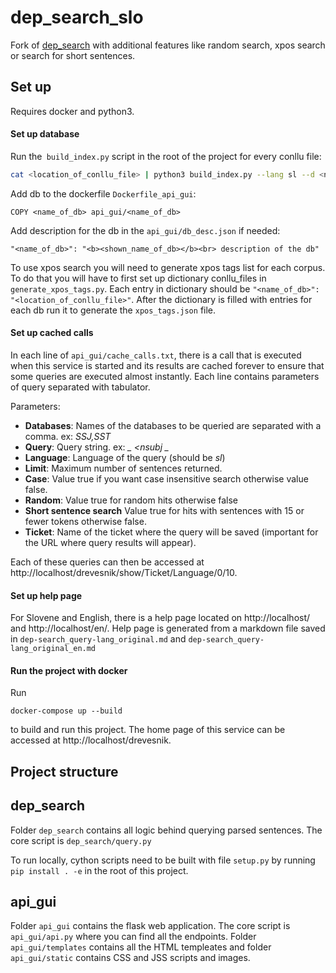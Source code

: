 # dep_search_slo

Fork of [dep_search](https://github.com/TurkuNLP/dep_search) with additional features like random search, xpos search or search for short sentences.

## Set up

Requires docker and python3.

#### Set up database

Run the` build_index.py` script in the root of the project for every conllu file:

```sh
cat <location_of_conllu_file> | python3 build_index.py --lang sl --d <name_of_db>
```

Add db to the dockerfile `Dockerfile_api_gui`:

```
COPY <name_of_db> api_gui/<name_of_db>
```

Add description for the db in the `api_gui/db_desc.json` if needed:

```
"<name_of_db>": "<b><shown_name_of_db></b><br> description of the db"
```

To use xpos search you will need to generate xpos tags list for each corpus.
To do that you will have to first set up dictionary conllu_files in `generate_xpos_tags.py`.
Each entry in dictionary should be `"<name_of_db>": "<location_of_conllu_file>"`. After the dictionary
is filled with entries for each db run it to generate the `xpos_tags.json` file.

#### Set up cached calls

In each line of `api_gui/cache_calls.txt`, there is a call that is executed when this service is started and its results are
cached forever to ensure that some queries are executed almost instantly. Each line contains parameters of query separated with
tabulator.

Parameters:

* **Databases**: Names of the databases to be queried are separated with a comma. ex: *SSJ,SST*
* **Query**: Query string. ex:  *_ <nsubj _*
* **Language**: Language of the query (should be *sl*)
* **Limit**: Maximum number of sentences returned.
* **Case**: Value true if you want case insensitive search otherwise value false.
* **Random**: Value true for random hits otherwise false
* **Short sentence search** Value true for hits with sentences with 15 or fewer tokens otherwise false.
* **Ticket**: Name of the ticket where the query will be saved (important for the URL where query results will appear).


Each of these queries can then be accessed at http://localhost/drevesnik/show/Ticket/Language/0/10.

#### Set up help page

For Slovene and English, there is a help page located on http://localhost/ and http://localhost/en/.
Help page is generated from a markdown file saved in `dep-search_query-lang_original.md` and `dep-search_query-lang_original_en.md`


#### Run the project with docker

Run 

```
docker-compose up --build
```

to build and run this project. The home page of this service can be accessed at http://localhost/drevesnik.


## Project structure

## dep_search 

Folder `dep_search` contains all logic behind querying parsed sentences. The core script is `dep_search/query.py`

To run locally, cython scripts need to be built with file `setup.py` by running `pip install . -e` in the root of this project.

## api_gui 

Folder `api_gui` contains the flask web application. The core script is `api_gui/api.py` where you can find all the endpoints.
Folder `api_gui/templates` contains all the HTML templeates and folder `api_gui/static` contains CSS and JSS scripts and images.

